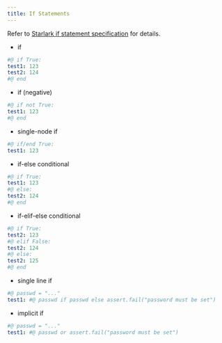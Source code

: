 ```yaml
---
title: If Statements
---
```


Refer to [Starlark if statement specification](https://github.com/google/starlark-go/blob/master/doc/spec.md#if-statements) for details.

- if

```yaml
#@ if True:
test1: 123
test2: 124
#@ end
```

- if (negative)

```yaml
#@ if not True:
test1: 123
#@ end
```

- single-node if

```yaml
#@ if/end True:
test1: 123
```

- if-else conditional

```yaml
#@ if True:
test1: 123
#@ else:
test2: 124
#@ end
```

- if-elif-else conditional

```yaml
#@ if True:
test2: 123
#@ elif False:
test2: 124
#@ else:
test2: 125
#@ end
```

- single line if

```yaml
#@ passwd = "..."
test1: #@ passwd if passwd else assert.fail("password must be set")
```

- implicit if

```yaml
#@ passwd = "..."
test1: #@ passwd or assert.fail("password must be set")
```
